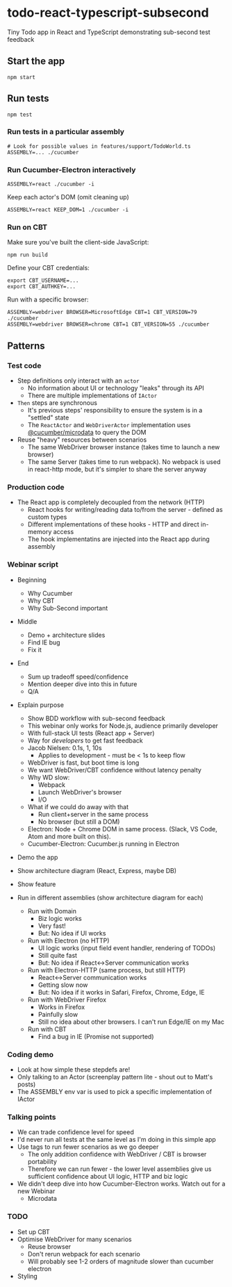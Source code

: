 # todo-react-typescript-subsecond
Tiny Todo app in React and TypeScript demonstrating sub-second test feedback

## Start the app

    npm start

## Run tests

    npm test

### Run tests in a particular assembly

    # Look for possible values in features/support/TodoWorld.ts
    ASSEMBLY=... ./cucumber

### Run Cucumber-Electron interactively

    ASSEMBLY=react ./cucumber -i

Keep each actor's DOM (omit cleaning up)

    ASSEMBLY=react KEEP_DOM=1 ./cucumber -i

### Run on CBT

Make sure you've built the client-side JavaScript:

    npm run build

Define your CBT credentials:

    export CBT_USERNAME=...
    export CBT_AUTHKEY=...

Run with a specific browser:

    ASSEMBLY=webdriver BROWSER=MicrosoftEdge CBT=1 CBT_VERSION=79 ./cucumber
    ASSEMBLY=webdriver BROWSER=chrome CBT=1 CBT_VERSION=55 ./cucumber

## Patterns

### Test code

* Step definitions only interact with an `actor`
  * No information about UI or technology "leaks" through its API
  * There are multiple implementations of `IActor`
* `Then` steps are synchronous
  * It's previous steps' responsibility to ensure the system is in a "settled" state
  * The `ReactActor` and `WebDriverActor` implementation uses [@cucumber/microdata](https://github.com/cucumber/microdata) to query the DOM
* Reuse "heavy" resources between scenarios
  * The same WebDriver browser instance (takes time to launch a new browser)
  * The same Server (takes time to run webpack). No webpack is used in react-http mode, but it's simpler to share the server anyway

### Production code

* The React app is completely decoupled from the network (HTTP)
  * React hooks for writing/reading data to/from the server - defined as custom types
  * Different implementations of these hooks - HTTP and direct in-memory access
  * The hook implementatins are injected into the React app during assembly

### Webinar script

* Beginning
    * Why Cucumber
    * Why CBT
    * Why Sub-Second important
* Middle
    * Demo + architecture slides
    * Find IE bug
    * Fix it
* End
    * Sum up tradeoff speed/confidence
    * Mention deeper dive into this in future
    * Q/A

* Explain purpose
  * Show BDD workflow with sub-second feedback
  * This webinar only works for Node.js, audience primarily developer
  * With full-stack UI tests (React app + Server)
  * Way for *developers* to get fast feedback
  * Jacob Nielsen: 0.1s, 1, 10s
    * Applies to development - must be < 1s to keep flow
  * WebDriver is fast, but boot time is long
  * We want WebDriver/CBT confidence without latency penalty
  * Why WD slow:
    * Webpack
    * Launch WebDriver's browser
    * I/O
  * What if we could do away with that
    * Run client+server in the same process
    * No browser (but still a DOM)
  * Electron: Node + Chrome DOM in same process. (Slack, VS Code, Atom and more built on this).
  * Cucumber-Electron: Cucumber.js running in Electron
* Demo the app
* Show architecture diagram (React, Express, maybe DB)
* Show feature

* Run in different assemblies (show architecture diagram for each)
  * Run with Domain
    * Biz logic works
    * Very fast!
    * But: No idea if UI works
  * Run with Electron (no HTTP)
    * UI logic works (input field event handler, rendering of TODOs)
    * Still quite fast
    * But: No idea if React<->Server communication works
  * Run with Electron-HTTP (same process, but still HTTP)
    * React<->Server communication works
    * Getting slow now
    * But: No idea if it works in Safari, Firefox, Chrome, Edge, IE
  * Run with WebDriver Firefox
    * Works in Firefox
    * Painfully slow
    * Still no idea about other browsers. I can't run Edge/IE on my Mac 
  * Run with CBT
    * Find a bug in IE (Promise not supported)

### Coding demo

* Look at how simple these stepdefs are!
* Only talking to an Actor (screenplay pattern lite - shout out to Matt's posts)
* The ASSEMBLY env var is used to pick a specific implementation of IActor

### Talking points

* We can trade confidence level for speed
* I'd never run all tests at the same level as I'm doing in this simple app
* Use tags to run fewer scenarios as we go deeper
  * The only addition confidence with WebDriver / CBT is browser portability
  * Therefore we can run fewer - the lower level assemblies give us sufficient confidence about UI logic, HTTP and biz logic
* We didn't deep dive into how Cucumber-Electron works. Watch out for a new Webinar
  * Microdata

### TODO

* Set up CBT
* Optimise WebDriver for many scenarios
  * Reuse browser
  * Don't rerun webpack for each scenario
  * Will probably see 1-2 orders of magnitude slower than cucumber electron
* Styling
